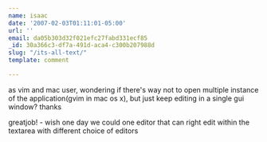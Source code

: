 ```yaml
---
name: isaac
date: '2007-02-03T01:11:01-05:00'
url: ''
email: da05b303d32f021efc27fabd331ecf85
_id: 30a366c3-df7a-491d-aca4-c300b207988d
slug: "/its-all-text/"
template: comment

---
```


as vim and mac user, wondering if there's way not to open multiple instance of the application(gvim in mac os x), but just keep editing in a single gui window? thanks

greatjob! - wish one day we could one editor that can right edit within the textarea with different choice of editors
